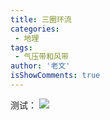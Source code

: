 ```yaml
---
title: 三圈环流
categories:
 - 地理
tags:
 - 气压带和风带
author: '老文'
isShowComments: true
---
```

测试：
![](/img/p.svg)
